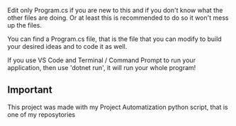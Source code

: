 Edit only Program.cs if you are new to this 
and if you don't know what the other files are doing. Or at least this is
recommended to do so it won't mess up the files.

You can find a Program.cs file, that is the file that you can modify to build your
desired ideas and to code it as well.

If you use VS Code and Terminal / Command Prompt to run your application, then use 
'dotnet run', it will run your whole program!

## Important

This project was made with my Project Automatization python script, that is one of my reposytories
